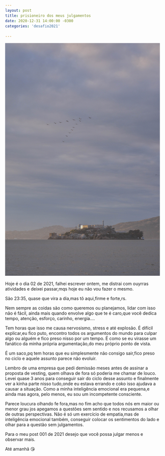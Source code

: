 ```yaml
---
layout: post
title: prisioneiro dos meus julgamentos
date: 2020-12-31 14:00:00 -0300
categories: 'desafio2021'

---
```


![alcatraz](/assets/melisa-reinhold-sB-UbaAWfxc-unsplash.jpg)

Hoje é o dia 02 de 2021, falhei escrever ontem, me distrai com ouyrras atividades e deixei passar,mqs hoje eu não vou fazer o mesmo.

São 23:35, quase que vira a dia,mas tô aqui,firme e forte,rs.

Nem sempre as coidas são como queremos ou planejamos, lidar com isso não é fácil, ainda mais quando envolve algo que te é caro,que você dedica tempo, atenção, esforço, carinho, energia....

Tem horas que isso me causa nervosismo, stress e até explosão. É difícil explicar,eu fico puto, encontro todos os argumentos do mundo para culpar algo ou alguém e fico preso nisso por um tempo.
É como se eu virasse um fanático da minha própria argumentação,do meu próprio ponto de vista.

É um saco,pq tem horas que eu simplesmente não consigo sair,fico preso no ciclo e aquele assunto parece não evoluir.

Lembro de uma empresa que pedi demissão meses antes de assinar a proposta de vesting, quem olhava de fora só poderia me chamar de louco. Levei quase 3 anos para conseguir sair do ciclo desse assunto e finalmente ver a kinha parte nisso tudo,onde eu estava errando e coko isso ajudava a causar a situação.
Como a minha inteligência emocional era pequena,e ainda mas agora, pelo menos, eu sou um incompetente consciente.

Parece loucura olhando fe fora,mas no fim acho que todos nós em maior ou menor grau jos apegamos a questões sem sentido e nos recusamos a olhar de outras perspectivas.
Não é só um exercício de empatia,mas de inteligência emocional também, conseguir colocar os sentimentos do lado e olhar para a questão sem julgamentos.

Para o meu post 001 de 2021 desejo que você possa julgar menos e observar mais.

Até amanhã 😘
